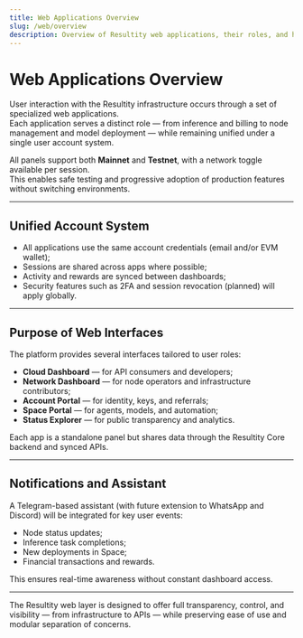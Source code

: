 ```yaml
---
title: Web Applications Overview
slug: /web/overview
description: Overview of Resultity web applications, their roles, and how users interact with the network.
---
```


# Web Applications Overview

User interaction with the Resultity infrastructure occurs through a set of specialized web applications.  
Each application serves a distinct role — from inference and billing to node management and model deployment — while remaining unified under a single user account system.

All panels support both **Mainnet** and **Testnet**, with a network toggle available per session.  
This enables safe testing and progressive adoption of production features without switching environments.

---

## Unified Account System

- All applications use the same account credentials (email and/or EVM wallet);
- Sessions are shared across apps where possible;
- Activity and rewards are synced between dashboards;
- Security features such as 2FA and session revocation (planned) will apply globally.

---

## Purpose of Web Interfaces

The platform provides several interfaces tailored to user roles:

- **Cloud Dashboard** — for API consumers and developers;
- **Network Dashboard** — for node operators and infrastructure contributors;
- **Account Portal** — for identity, keys, and referrals;
- **Space Portal** — for agents, models, and automation;
- **Status Explorer** — for public transparency and analytics.

Each app is a standalone panel but shares data through the Resultity Core backend and synced APIs.

---

## Notifications and Assistant

A Telegram-based assistant (with future extension to WhatsApp and Discord) will be integrated for key user events:

- Node status updates;
- Inference task completions;
- New deployments in Space;
- Financial transactions and rewards.

This ensures real-time awareness without constant dashboard access.

---

The Resultity web layer is designed to offer full transparency, control, and visibility — from infrastructure to APIs — while preserving ease of use and modular separation of concerns.
